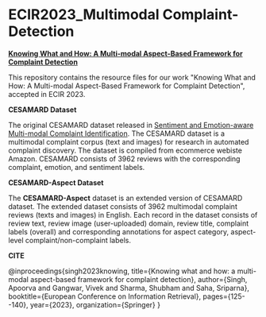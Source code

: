 # ECIR2023_Multimodal Complaint-Detection

**[Knowing What and How: A Multi-modal Aspect-Based Framework for Complaint Detection](https://link.springer.com/chapter/10.1007/978-3-031-28238-6_9)**

This repository contains the resource files for our work "Knowing What and How: A Multi-modal Aspect-Based Framework for Complaint Detection", accepted in ECIR 2023.

**CESAMARD Dataset**

The original CESAMARD dataset released in [Sentiment and Emotion-aware Multi-modal Complaint Identification](https://ojs.aaai.org/index.php/AAAI/article/view/21476). The CESAMARD dataset is a multimodal complaint corpus (text and images) for research in automated complaint discovery. The dataset is compiled from ecommerce webiste Amazon. CESAMARD consists of 3962 reviews with the corresponding complaint, emotion, and sentiment labels.

**CESAMARD-Aspect Dataset**

The **CESAMARD-Aspect** dataset is an extended version of CESAMARD dataset. The extended dataset consists of 3962 multimodal complaint reviews (texts and images) in English. Each record in the dataset consists of review text, review image (user-uploaded) domain, review title, complaint labels (overall) and corresponding annotations for aspect category, aspect-level complaint/non-complaint labels.


**CITE**

@inproceedings{singh2023knowing,
  title={Knowing what and how: a multi-modal aspect-based framework for complaint detection},
  author={Singh, Apoorva and Gangwar, Vivek and Sharma, Shubham and Saha, Sriparna},
  booktitle={European Conference on Information Retrieval},
  pages={125--140},
  year={2023},
  organization={Springer}
}
